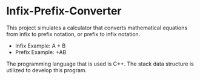 # Infix-Prefix-Converter

This project simulates a calculator that converts mathematical equations from infix to prefix notation, or prefix to infix notation. 
-   Infix Example: A + B
-   Prefix Example: +AB

The programming language that is used is C++. The stack data structure is utilized to develop this program. 
